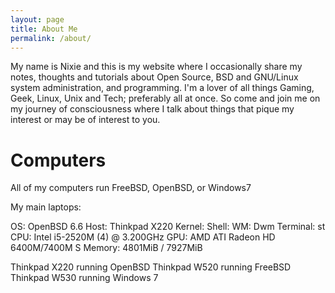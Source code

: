 ```yaml
---
layout: page
title: About Me
permalink: /about/
---
```


My name is Nixie and this is my website where I occasionally share my notes, thoughts and tutorials about Open Source, BSD and GNU/Linux system administration, and programming. I'm a lover of all things Gaming, Geek, Linux, Unix and Tech; preferably all at once. So come and join me on my journey of consciousness where I talk about things that pique my interest or may be of interest to you.

# Computers

All of my computers run FreeBSD, OpenBSD, or Windows7

My main laptops:

OS: OpenBSD 6.6
Host: Thinkpad X220
Kernel:
Shell: 
WM: Dwm
Terminal: st
CPU: Intel i5-2520M (4) @ 3.200GHz
GPU: AMD ATI Radeon HD 6400M/7400M S
Memory: 4801MiB / 7927MiB
  
  
  
  
  Thinkpad X220 running OpenBSD
	Thinkpad W520 running FreeBSD
	Thinkpad W530 running Windows 7

